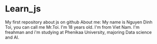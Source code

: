 # Learn_js
My first repository about js on github
About me:
My name is Nguyen Dinh Toi, you can call me Mr.Toi. I'm 18 years old. I'm from Viet Nam. I'm freahman and i'm studying at Phenikaa University, majoring Data science and AI.
